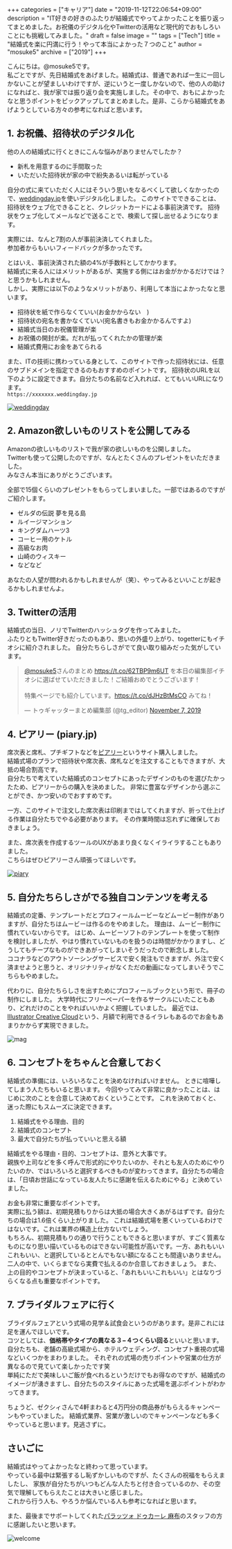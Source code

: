 +++
categories = ["キャリア"]
date = "2019-11-12T22:06:54+09:00"
description = "IT好きの好きのふたりが結婚式でやってよかったことを振り返ってまとめました。お祝儀のデジタル化やTwitterの活用など現代的でおもしろいことにも挑戦してみました。"
draft = false
image = ""
tags = ["Tech"]
title = "結婚式を楽に円満に行う！やって本当によかった７つのこと"
author = "mosuke5"
archive = ["2019"]
+++

こんにちは。@mosuke5です。  
私ごとですが、先日結婚式をあげました。結婚式は、普通であれば一生に一回しかないことが望ましいわけですが、逆にいうと一度しかないので、他の人の助けになればと、我が家では振り返り会を実施しました。その中で、おもによかったなと思うポイントをピックアップしてまとめました。是非、こらから結婚式をあげようとしている方々の参考になればと思います。
<!--more-->

## 1. お祝儀、招待状のデジタル化
他の人の結婚式に行くときにこんな悩みがありませんでしたか？

- 新札を用意するのに手間取った
- いただいた招待状が家の中で紛失あるいは転がっている

自分の式に来ていただく人にはそういう思いをなるべくして欲しくなかったので、<a href="https://weddingday.jp" target="_blank">weddingday.jp</a>を使いデジタル化しました。
このサイトでできることは、招待状をウェブ化できることと、クレジットカードによる事前決済です。
招待状をウェブ化してメールなどで送ることで、検索して探し出せるようになります。

実際には、なんと7割の人が事前決済してくれました。  
参加者からもいいフィードバックが多かったです。

とはいえ、事前決済された額の4%が手数料としてかかります。  
結婚式に来る人にはメリットがあるが、実施する側にはお金がかかるだけでは？と思うかもしれません。  
しかし、実際には以下のようなメリットがあり、利用して本当によかったなと思います。

- 招待状を紙で作らなくていい(お金かからない　)
- 招待状の宛名を書かなくていい(宛名書きもお金かかるんですよ)
- 結婚式当日のお祝儀管理が楽
- お祝儀の開封が楽。だれが払ってくれたかの管理が楽
- 結婚式費用にお金をあてられる

また、ITの技術に携わっている身として、このサイトで作った招待状には、任意のサブドメインを指定できるのもおすすめのポイントです。
招待状のURLを以下のように設定できます。自分たちの名前など入れれば、とてもいいURLになります。  
`https://xxxxxxx.weddingday.jp`

<a href="https://weddingday.jp" target="_blank">![weddingday](/image/weddingday.png)</a>

## 2. Amazon欲しいものリストを公開してみる
Amazonの欲しいものリストで我が家の欲しいものを公開しました。  
Twitterも使って公開したのですが、なんとたくさんのプレゼントをいただきました。  
みなさん本当にありがとうございます。

全部で15個くらいのプレゼントをもらってしまいました。一部ではあるのですがご紹介します。

- ゼルダの伝説 夢を見る島
- ルイージマンション
- キングダムハーツ3
- コーヒー用のケトル
- 高級なお肉
- 山崎のウィスキー
- などなど

あなたの人望が問われるかもしれませんが（笑）、やってみるといいことが起きるかもしれませんよ。

## 3. Twitterの活用
結婚式の当日、ノリでTwitterのハッシュタグを作ってみました。  
ふたりともTwitter好きだったのもあり、思いの外盛り上がり、togetterにもイチオシに紹介されました。
自分たちらしさがでて良い取り組みだった気がしています。

<blockquote class="twitter-tweet"><p lang="ja" dir="ltr"><a href="https://twitter.com/mosuke5?ref_src=twsrc%5Etfw">@mosuke5</a>さんのまとめ <a href="https://t.co/62TBP9m6UT">https://t.co/62TBP9m6UT</a> を本日の編集部イチオシに選ばせていただきました！ご結婚おめでとうございます！<br><br>特集ページでも紹介しています。<a href="https://t.co/dJHzBtMsCO">https://t.co/dJHzBtMsCO</a> みてね！</p>&mdash; トゥギャッターまとめ編集部 (@tg_editor) <a href="https://twitter.com/tg_editor/status/1192361604978921473?ref_src=twsrc%5Etfw">November 7, 2019</a></blockquote> <script async src="https://platform.twitter.com/widgets.js" charset="utf-8"></script>

## 4. ピアリー (piary.jp)
席次表と席札、プチギフトなどを<a href="https://piary.jp" target="_blank">ピアリー</a>というサイト購入しました。  
結婚式場のプランで招待状や席次表、席札などを注文することもできますが、大抵の場合割高です。  
自分たちで考えていた結婚式のコンセプトにあったデザインのものを選びたかったため、ピアリーからの購入を決めました。
非常に豊富なデザインから選ぶことができ、かつ安いのでおすすめです。

一方、このサイトで注文した席次表は印刷まではしてくれますが、折って仕上げる作業は自分たちでやる必要があります。
その作業時間は忘れずに確保しておきましょう。

また、席次表を作成するツールのUXがあまり良くなくイライラすることもありました。  
こちらはぜひピアリーさん頑張ってほしいです。

<a href="https://piary.jp" target="_blank">![piary](/image/piary.png)</a>

## 5. 自分たちらしさがでる独自コンテンツを考える
結婚式の定番、テンプレートだとプロフィールムービーなどムービー制作がありますが、自分たちはムービーは作るのをやめました。
理由は、ムービー制作に慣れていないからです。
はじめ、ムービーソフトのテンプレートを使って制作を検討しましたが、やはり慣れていないものを扱うのは時間がかかりますし、どうしてもチープなものができあがってしまいそうだったので断念しました。  
ココナラなどのアウトソーシングサービスで安く発注もできますが、外注で安く済ませようと思うと、オリジナリティがなくただの動画になってしまいそうでこちらもやめました。

代わりに、自分たちらしさを出すためにプロフィールブックという形で、冊子の制作にしました。
大学時代にフリーペーパーを作るサークルにいたこともあり、どれだけのことをやればいいかよく把握していました。
最近では、<a href="https://www.adobe.com/jp/products/illustrator/beginner.html" target="_blank">Illustrator Creative Cloud</a>という、月額で利用できるイラレもあるのでお金もあまりかからず実現できました。

![mag](/image/wedding-mag.jpg)

## 6. コンセプトをちゃんと合意しておく
結婚式の準備には、いろいろなことを決めなければいけません。
ときに喧嘩してしまう人たちもいると思います。
今回やってみて非常に良かったことは、はじめに次のことを合意して決めておくということです。
これを決めておくと、迷った際にもスムーズに決定できます。

1. 結婚式をやる理由、目的
1. 結婚式のコンセプト
1. 最大で自分たちが払っていいと思える額

結婚式をやる理由・目的、コンセプトは、意外と大事です。  
親族や上司などを多く呼んで形式的にやりたいのか、それとも友人のためにやりたいのか、ではいろいろと選択するべきものが変わってきます。自分たちの場合は、「日頃お世話になっている友人たちに感謝を伝えるためにやる」と決めていました。 

お金も非常に重要なポイントです。  
実際に払う額は、初期見積もりからは大抵の場合大きくあがるはずです。自分たちの場合は1.6倍くらい上がりました。
これは結婚式場を悪くいっているわけではないです。これは業界の構造上仕方ないでしょう。  
もちろん、初期見積もりの通りで行うこともできると思いますが、すごく質素なものになり思い描いているものはできない可能性が高いです。一方、あれもいいこれもいい、と選択しているととんでもない額になることも間違いありません。
二人の中で、いくらまでなら実費で払えるのか合意しておきましょう。
また、上の目的やコンセプトが決まっていると、「あれもいいこれもいい」とはなりづらくなる点も重要なポイントです。

## 7. ブライダルフェアに行く
ブライダルフェアという式場の見学＆試食会というのがあります。是非これには足を運んでほしいです。  
コツとしては、**価格帯やタイプの異なる３−４つくらい回る**といいと思います。
自分たちも、老舗の高級式場から、ホテルウェディング、コンセプト重視の式場などいくつかをまわりました。
それぞれの式場の売りポイントや営業の仕方が異なるので見ていて楽しかったです笑  
単純にただで美味しいご飯が食べれるというだけでもお得なのですが、結婚式のイメージが湧きますし、自分たちのスタイルにあった式場を選ぶポイントがわかってきます。

ちょうど、ゼクシィさんで4軒まわると4万円分の商品券がもらえるキャンペーンもやっていました。
結婚式業界、営業が激しいのでキャンペーンなども多くやっていると思います。見逃さずに。

## さいごに
結婚式はやってよかったなと終わって思っています。  
やっている最中は緊張するし恥ずかしいものですが、たくさんの祝福をもらえましたし、
家族が自分たちがいつもどんな人たちと付き合っているのか、その空気で理解してもらえたことは大きいと感じました。  
これから行う人も、やろうか悩んでいる人も参考になればと思います。

また、最後までサポートしてくれた<a href="https://palazzo-ducale.jp/" target="_blank">パラッツォ ドゥカーレ 麻布</a>のスタッフの方に感謝したいと思います。

![welcome](/image/welcomeboard.jpg)